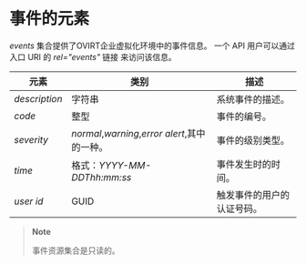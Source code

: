 # 事件的元素

*events* 集合提供了OVIRT企业虚拟化环境中的事件信息。 一个 API
用户可以通过入口 URI 的 *rel="events"* 链接 来访问该信息。

|元素|类别|描述|
|----|----|----|
|*description*|字符串|系统事件的描述。|
|*code*|整型|事件的编号。|
|*severity*|*normal*,*warning*,*error* *alert*,其中的一种。|事件的级别类型。|
|*time*|格式：*YYYY-MM-DDThh:mm:ss*|事件发生时的时间。|
|*user id*|GUID|触发事件的用户的认证号码。|

> **Note**
>
> 事件资源集合是只读的。

